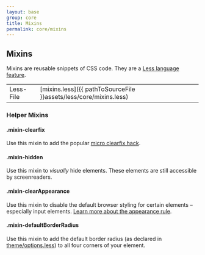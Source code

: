 ```yaml
---
layout: base
group: core
title: Mixins
permalink: core/mixins
---
```


## Mixins
Mixins are reusable snippets of CSS code. They are a [Less language feature](http://lesscss.org/features/#mixins-feature).

|                |                                                                   |
| -              | -                                                                 |
| Less-File      | [mixins.less]({{ pathToSourceFile }}assets/less/core/mixins.less) |

### Helper Mixins

#### .mixin-clearfix
Use this mixin to add the popular [micro clearfix hack](http://cssmojo.com/the-very-latest-clearfix-reloaded/).

#### .mixin-hidden
Use this mixin to _visually_ hide elements. These elements are still accessible by screenreaders.

#### .mixin-clearAppearance
Use this mixin to disable the default browser styling for certain elements – especially input elements. [Learn more about the appearance rule](https://css-tricks.com/almanac/properties/a/appearance/).

#### .mixin-defaultBorderRadius
Use this mixin to add the default border radius (as declared in [theme/options.less](/docs/pages/theme/options.html)) to all four corners of your element.
